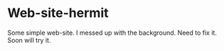# Web-site-hermit
Some simple web-site. I messed up with the background. 
Need to fix it. Soon will try it.
